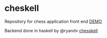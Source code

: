 # cheskell
Repository for chess application front end
[DEMO](http://chess.jtdm.ca)

Backend done in haskell by @ryandv
[chesskell](https://github.com/ryandv/chesskell)
